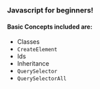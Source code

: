 ### Javascript for beginners!

#### Basic Concepts included are:

- Classes
- `CreateElement`
- Ids
- Inheritance
- `QuerySelector`
- `QuerySelectorAll`
